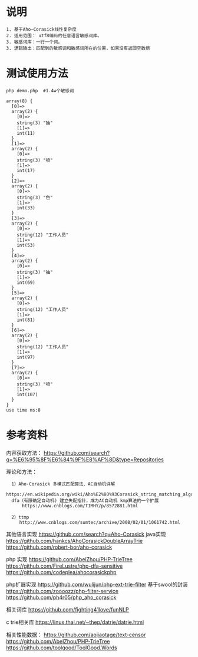 # 说明

    1. 基于Aho–Corasick线性复杂度
    2. 适用范围： utf8编码的任意语言敏感词库。
    3. 敏感词库：一行一个词。
    3. 逻辑输出：匹配到的敏感词和敏感词所在的位置，如果没有返回空数组

# 测试使用方法

    php demo.php  #1.4w个敏感词

    array(8) {
      [0]=>
      array(2) {
        [0]=>
        string(3) "抽"
        [1]=>
        int(11)
      }
      [1]=>
      array(2) {
        [0]=>
        string(3) "喷"
        [1]=>
        int(17)
      }
      [2]=>
      array(2) {
        [0]=>
        string(3) "色"
        [1]=>
        int(33)
      }
      [3]=>
      array(2) {
        [0]=>
        string(12) "工作人员"
        [1]=>
        int(53)
      }
      [4]=>
      array(2) {
        [0]=>
        string(3) "抽"
        [1]=>
        int(69)
      }
      [5]=>
      array(2) {
        [0]=>
        string(12) "工作人员"
        [1]=>
        int(81)
      }
      [6]=>
      array(2) {
        [0]=>
        string(12) "工作人员"
        [1]=>
        int(97)
      }
      [7]=>
      array(2) {
        [0]=>
        string(3) "喷"
        [1]=>
        int(107)
      }
    }
    use time ms:8

# 参考资料

  内容获取方法：
    https://github.com/search?q=%E6%95%8F%E6%84%9F%E8%AF%8D&type=Repositories

  理论和方法：

      1）Aho-Corasick 多模式匹配算法、AC自动机详解
          https://en.wikipedia.org/wiki/Aho%E2%80%93Corasick_string_matching_algorithm
      dfa（有限确定自动机) 建立失配指针，成为AC自动机 kmp算法的一个扩展
          https://www.cnblogs.com/TIMHY/p/8572881.html

      2）ttmp
         http://www.cnblogs.com/sumtec/archive/2008/02/01/1061742.html

  其他语言实现
      https://github.com/search?q=Aho-Corasick
      java实现
          https://github.com/hankcs/AhoCorasickDoubleArrayTrie
          https://github.com/robert-bor/aho-corasick

  php 实现
      https://github.com/AbelZhou/PHP-TrieTree
      https://github.com/FireLustre/php-dfa-sensitive
      https://github.com/codeplea/ahocorasickphp

  php扩展实现
      https://github.com/wulijun/php-ext-trie-filter
      基于swool的封装
      https://github.com/zoooozz/php-filter-service
      https://github.com/ph4r05/php_aho_corasick

  相关词库
      https://github.com/fighting41love/funNLP

  c trie相关库
      https://linux.thai.net/~thep/datrie/datrie.html

  相关性能数据：
      https://github.com/aojiaotage/text-censor
      https://github.com/AbelZhou/PHP-TrieTree
      https://github.com/toolgood/ToolGood.Words
